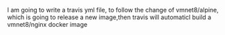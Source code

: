 I am going to write a travis yml file, to follow the change of vmnet8/alpine, which is going to release a new image,then travis will automaticl build a vmnet8/nginx docker image
